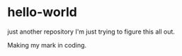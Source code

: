 # hello-world
just another repository
I'm just trying to figure this all out.


Making my mark in coding.
